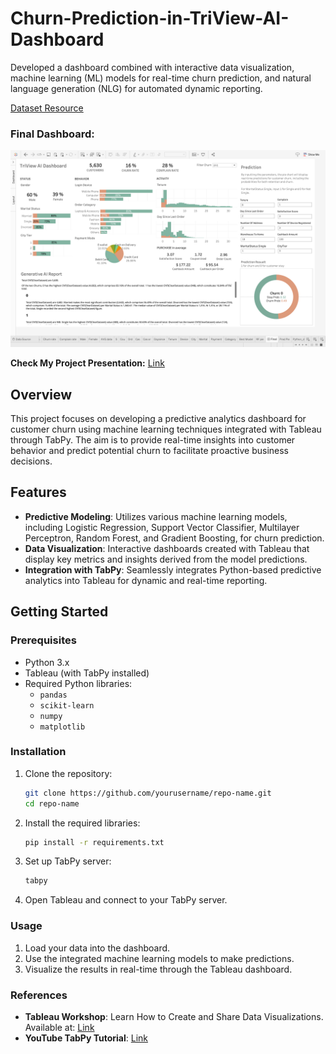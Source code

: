 # Churn-Prediction-in-TriView-AI-Dashboard
Developed a dashboard combined with interactive data visualization, machine learning (ML) models for real-time churn prediction, and natural language generation (NLG) for automated dynamic reporting.

[Dataset Resource](https://www.kaggle.com/datasets/ankitverma2010/ecommerce-customer-churn-analysis-and-prediction/data)

### Final Dashboard:
![image](https://github.com/sarahyhi/Churn-Prediction-in-TriView-AI-Dashboard/blob/main/Dashboard.png)

**Check My Project Presentation:** [Link](Presentation-final.pdf)



## Overview
This project focuses on developing a predictive analytics dashboard for customer churn using machine learning techniques integrated with Tableau through TabPy. The aim is to provide real-time insights into customer behavior and predict potential churn to facilitate proactive business decisions.

## Features
- **Predictive Modeling**: Utilizes various machine learning models, including Logistic Regression, Support Vector Classifier, Multilayer Perceptron, Random Forest, and Gradient Boosting, for churn prediction.
- **Data Visualization**: Interactive dashboards created with Tableau that display key metrics and insights derived from the model predictions.
- **Integration with TabPy**: Seamlessly integrates Python-based predictive analytics into Tableau for dynamic and real-time reporting.

## Getting Started
### Prerequisites
- Python 3.x
- Tableau (with TabPy installed)
- Required Python libraries:
  - `pandas`
  - `scikit-learn`
  - `numpy`
  - `matplotlib`

### Installation
1. Clone the repository:
   ```bash
   git clone https://github.com/yourusername/repo-name.git
   cd repo-name
   
2. Install the required libraries:
   ```bash
   pip install -r requirements.txt

3. Set up TabPy server:
   ```bash
   tabpy
   
4. Open Tableau and connect to your TabPy server.

### Usage
1. Load your data into the dashboard.
2. Use the integrated machine learning models to make predictions.
3. Visualize the results in real-time through the Tableau dashboard.

### References
- **Tableau Workshop**: Learn How to Create and Share Data Visualizations. Available at: [Link](https://books.google.it/books?hl=zh-TW&lr=lang_en&id=JvPSEAAAQBAJ&oi=fnd&pg=PP1&dq=TabPy+machine+learning)
- **YouTube TabPy Tutorial**: [Link](https://www.youtube.com/watch?v=R__EeIePba8)
